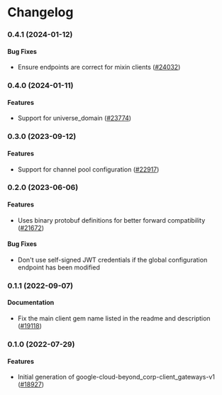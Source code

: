# Changelog

### 0.4.1 (2024-01-12)

#### Bug Fixes

* Ensure endpoints are correct for mixin clients ([#24032](https://github.com/googleapis/google-cloud-ruby/issues/24032)) 

### 0.4.0 (2024-01-11)

#### Features

* Support for universe_domain ([#23774](https://github.com/googleapis/google-cloud-ruby/issues/23774)) 

### 0.3.0 (2023-09-12)

#### Features

* Support for channel pool configuration ([#22917](https://github.com/googleapis/google-cloud-ruby/issues/22917)) 

### 0.2.0 (2023-06-06)

#### Features

* Uses binary protobuf definitions for better forward compatibility ([#21672](https://github.com/googleapis/google-cloud-ruby/issues/21672)) 
#### Bug Fixes

* Don't use self-signed JWT credentials if the global configuration endpoint has been modified 

### 0.1.1 (2022-09-07)

#### Documentation

* Fix the main client gem name listed in the readme and description ([#19118](https://github.com/googleapis/google-cloud-ruby/issues/19118)) 

### 0.1.0 (2022-07-29)

#### Features

* Initial generation of google-cloud-beyond_corp-client_gateways-v1 ([#18927](https://github.com/googleapis/google-cloud-ruby/issues/18927))
